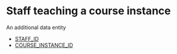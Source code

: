 # Staff teaching a course instance
An additional data entity

* [STAFF_ID](staff_on_mod_instance.md#staff_id)
* [COURSE_INSTANCE_ID](course_instance.md#course_instance_id)